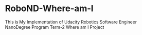 # RoboND-Where-am-I
This is My Implementation of Udacity Robotics Software Engineer NanoDegree Program Term-2 Where am I Project
